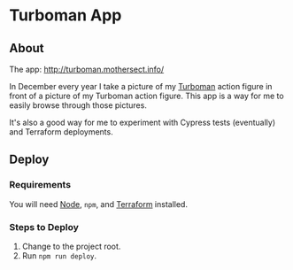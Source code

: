 # Turboman App

## About

The app: http://turboman.mothersect.info/

In December every year I take a picture of my [Turboman](https://www.imdb.com/title/tt0116705/) action figure in front of a picture of my Turboman action figure. This app is a way for me to easily browse through those pictures.

It's also a good way for me to experiment with Cypress tests (eventually) and Terraform deployments.

## Deploy

### Requirements

You will need [Node](https://nodejs.org/en/), `npm`, and [Terraform](https://www.terraform.io/) installed.

### Steps to Deploy

1. Change to the project root.
2. Run `npm run deploy`.
